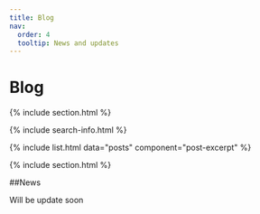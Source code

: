 ```yaml
---
title: Blog
nav:
  order: 4
  tooltip: News and updates
---
```


# <i class="fas fa-feather-alt"></i>Blog

{% include section.html %}

{% include search-info.html %}

{% include list.html data="posts" component="post-excerpt" %}

{% include section.html %}

##News

Will be update soon



